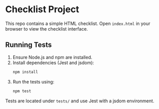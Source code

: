 # Checklist Project

This repo contains a simple HTML checklist. Open `index.html` in your browser to view the checklist interface.

## Running Tests

1. Ensure Node.js and npm are installed.
2. Install dependencies (Jest and jsdom):
   ```sh
   npm install
   ```
3. Run the tests using:
   ```sh
   npm test
   ```

Tests are located under `tests/` and use Jest with a jsdom environment.
